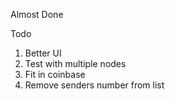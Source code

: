 Almost Done


Todo

1) Better UI
2) Test with multiple nodes
3) Fit in coinbase
4) Remove senders number from list
